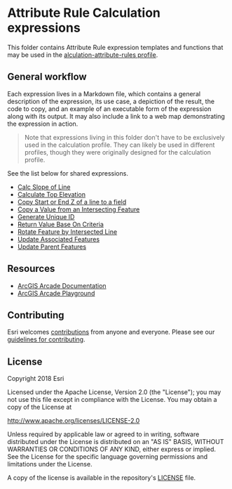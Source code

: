 # Attribute Rule Calculation expressions

This folder contains Attribute Rule expression templates and functions that may be used in the [alculation-attribute-rules profile](https://pro.arcgis.com/en/pro-app/help/data/geodatabases/overview/calculation-attribute-rules.htm).

## General workflow

Each expression lives in a Markdown file, which contains a general description of the expression, its use case, a depiction of the result, the code to copy, and an example of an executable form of the expression along with its output. It may also include a link to a web map demonstrating the expression in action.

> Note that expressions living in this folder don't have to be exclusively used in the calculation profile. They can likely be used in different profiles, though they were originally designed for the calculation profile.

See the list below for shared expressions.

- [Calc Slope of Line](./CalcSlopeOfLine.md)
- [Calculate Top Elevation](./CalculateTopElevation.md)
- [Copy Start or End Z of a line to a field](./CopyStartEndZtoField.md)
- [Copy a Value from an Intersecting Feature](./CopyValueIntersectingFeature.md)
- [Generate Unique ID](./GenerateID.md)
- [Return Value Base On Criteria](./ReturnValueBaseOnCriteria.md)
- [Rotate Feature by Intersected Line](./RotateFeatureByIntersectedLine.md)
- [Update Associated Features](./UpdateAssociatedFeatures.md)
- [Update Parent Features](./UpdateParentFeature.md)


## Resources

* [ArcGIS Arcade Documentation](https://developers.arcgis.com/arcade/)
* [ArcGIS Arcade Playground](https://developers.arcgis.com/arcade/playground/)

## Contributing

Esri welcomes [contributions](CONTRIBUTING.md) from anyone and everyone. Please see our [guidelines for contributing](https://github.com/esri/contributing).

## License

Copyright 2018 Esri

Licensed under the Apache License, Version 2.0 (the "License");
you may not use this file except in compliance with the License.
You may obtain a copy of the License at

   http://www.apache.org/licenses/LICENSE-2.0

Unless required by applicable law or agreed to in writing, software
distributed under the License is distributed on an "AS IS" BASIS,
WITHOUT WARRANTIES OR CONDITIONS OF ANY KIND, either express or implied.
See the License for the specific language governing permissions and
limitations under the License.

A copy of the license is available in the repository's [LICENSE](LICENSE) file.
